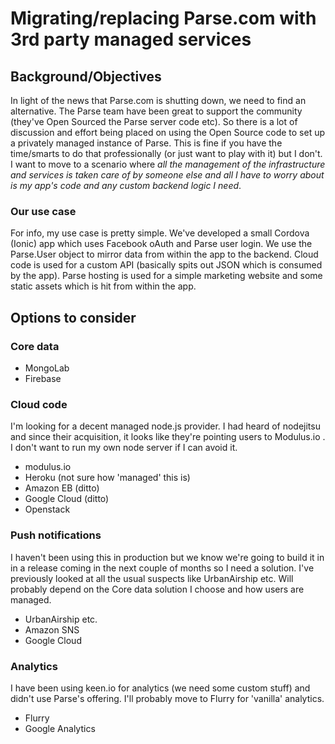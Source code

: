 # Migrating/replacing Parse.com with 3rd party managed services

## Background/Objectives
In light of the news that Parse.com is shutting down, we need to find an alternative. The Parse team have been great to support the community (they've Open Sourced the Parse server code etc). So there is a lot of discussion and effort being placed on using the Open Source code to set up a privately managed instance of Parse. This is fine if you have the time/smarts to do that professionally (or just want to play with it) but I don't. I want to move to a scenario where _all the management of the infrastructure and services is taken care of by someone else and all I have to worry about is my app's code and any custom backend logic I need_.
### Our use case
For info, my use case is pretty simple. We've developed a small Cordova (Ionic) app which uses Facebook oAuth and Parse user login. We use the Parse.User object to mirror data from within the app to the backend. Cloud code is used for a custom API (basically spits out JSON which is consumed by the app). Parse hosting is used for a simple marketing website and some static assets which is hit from within the app.

## Options to consider
### Core data
- MongoLab
- Firebase

### Cloud code
I'm looking for a decent managed node.js provider. I had heard of nodejitsu and since their acquisition, it looks like they're pointing users to Modulus.io . I don't want to run my own node server if I can avoid it.
- modulus.io
- Heroku (not sure how 'managed' this is)
- Amazon EB (ditto)
- Google Cloud (ditto)
- Openstack

### Push notifications
I haven't been using this in production but we know we're going to build it in in a release coming in the next couple of months so I need a solution. I've previously looked at all the usual suspects like UrbanAirship etc. Will probably depend on the Core data solution I choose and how users are managed.
- UrbanAirship etc.
- Amazon SNS
- Google Cloud

### Analytics
I have been using keen.io for analytics (we need some custom stuff) and didn't use Parse's offering. I'll probably move to Flurry for 'vanilla' analytics.
- Flurry
- Google Analytics
